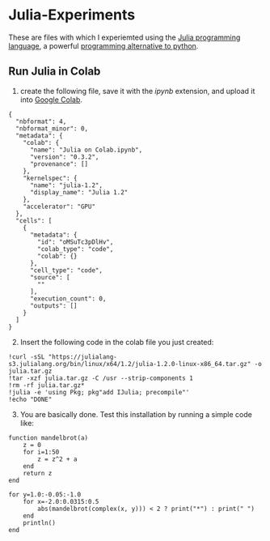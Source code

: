 # Julia-Experiments
These are files with which I experiemted using the [Julia programming language](https://julialang.org/), a powerful [programming alternative to python](https://medium.com/@devathon_/julia-vs-python-in-2020-d2dc2c2ef3f).

## Run Julia in Colab
1. create the following file, save it with the *ipynb* extension, and upload it into [Google Colab](https://colab.research.google.com
).
```
{
  "nbformat": 4,
  "nbformat_minor": 0,
  "metadata": {
    "colab": {
      "name": "Julia on Colab.ipynb",
      "version": "0.3.2",
      "provenance": []
    },
    "kernelspec": {
      "name": "julia-1.2",
      "display_name": "Julia 1.2"
    },
    "accelerator": "GPU"
  },
  "cells": [
    {
      "metadata": {
        "id": "oMSuTc3pDlHv",
        "colab_type": "code",
        "colab": {}
      },
      "cell_type": "code",
      "source": [
        ""
      ],
      "execution_count": 0,
      "outputs": []
    }
  ]
}
```
2. Insert the following code in the colab file you just created:
```
!curl -sSL "https://julialang-s3.julialang.org/bin/linux/x64/1.2/julia-1.2.0-linux-x86_64.tar.gz" -o julia.tar.gz
!tar -xzf julia.tar.gz -C /usr --strip-components 1
!rm -rf julia.tar.gz*
!julia -e 'using Pkg; pkg"add IJulia; precompile"'
!echo "DONE"
```

3. You are basically done. Test this installation by running a simple code like:
```
function mandelbrot(a)
    z = 0
    for i=1:50
        z = z^2 + a
    end
    return z
end

for y=1.0:-0.05:-1.0
    for x=-2.0:0.0315:0.5
        abs(mandelbrot(complex(x, y))) < 2 ? print("*") : print(" ")
    end
    println()
end
```
